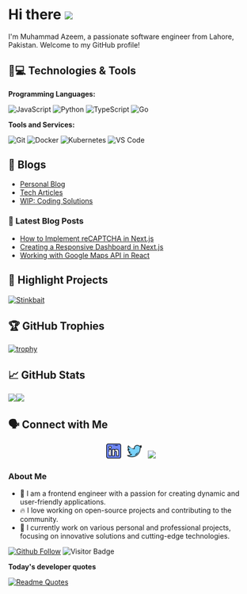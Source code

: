 # Hi there <img src="https://media.giphy.com/media/hvRJCLFzcasrR4ia7z/giphy.gif" width="25px">

I'm Muhammad Azeem, a passionate software engineer from Lahore, Pakistan. Welcome to my GitHub profile!

## 🚀💻 Technologies & Tools

**Programming Languages:**

![JavaScript](https://img.shields.io/badge/Code-JavaScript-informational?style=flat&logo=javascript&logoColor=white&color=6aa6f8)
![Python](https://img.shields.io/badge/Code-Python-informational?style=flat&logo=python&logoColor=white&color=6aa6f8)
![TypeScript](https://img.shields.io/badge/Code-TypeScript-informational?style=flat&logo=typescript&logoColor=white&color=6aa6f8)
![Go](https://img.shields.io/badge/Code-Go-informational?style=flat&logo=go&logoColor=white&color=6aa6f8)

**Tools and Services:**

![Git](https://img.shields.io/badge/-Git-black?style=flat-square&logo=git)
![Docker](https://img.shields.io/badge/-Docker-black?style=flat-square&logo=docker)
![Kubernetes](https://img.shields.io/badge/-Kubernetes-black?style=flat-square&logo=kubernetes)
![VS Code](https://img.shields.io/badge/-VS%20Code-007ACC?style=flat-square&logo=visual-studio-code)

## 📝 Blogs

- [Personal Blog](https://azeems.netlify.app/)
- [Tech Articles](https://dev.to/azeem_shafeeq)
- [WIP: Coding Solutions](https://github.com/azeem-dash)

### 📔 Latest Blog Posts

<!-- BLOG-POST-LIST:START -->
- [How to Implement reCAPTCHA in Next.js](https://dev.to/azeem_shafeeq/how-to-implement-recaptcha-in-next-js-4n9b)
- [Creating a Responsive Dashboard in Next.js](https://dev.to/azeem_shafeeq/creating-a-responsive-dashboard-in-next-js-4ahf)
- [Working with Google Maps API in React](https://dev.to/azeem_shafeeq/working-with-google-maps-api-in-react-2a5h)
<!-- BLOG-POST-LIST:END -->

## 🔧 Highlight Projects

<a href="https://github.com/azeem-dash/stinkbait">
  <img align="center" src="https://github-readme-stats.vercel.app/api/pin/?username=azeem-dash&repo=stinkbait&theme=dark" alt="Stinkbait" />
</a>

## 🏆 GitHub Trophies

[![trophy](https://github-profile-trophy.vercel.app/?username=azeem-dash&theme=dark&column=7)](https://github.com/ryo-ma/github-profile-trophy)

## 📈 GitHub Stats

<img align="left" src="https://github-readme-stats.vercel.app/api?username=azeem-dash&show_icons=true&count_private=true&theme=dark" />
<img src="https://github-readme-stats.vercel.app/api/top-langs/?username=azeem-dash&layout=compact&theme=dark" />

## 🗣️ Connect with Me

<div align='center'>
  <p align='center'>
    <a href="https://www.linkedin.com/in/muhammad-azeem-904732195/"><img height="30" src="https://raw.githubusercontent.com/8bithemant/8bithemant/master/linkedin.png?raw=true"></a>&nbsp;&nbsp;
    <a href="https://twitter.com/itsazeemch1"><img height="30" src="https://raw.githubusercontent.com/8bithemant/8bithemant/master/twitter.png?raw=true"></a>&nbsp;&nbsp;
    <a href="mailto:azeemshafeeq125@gmail.com"><img height="30" src="https://th.bing.com/th/id/OIP.9sT4UWsRfFiy6vPydv3_-QHaHO?pid=ImgDet&rs=1"></a>&nbsp;&nbsp;
  </p>
</div>

### About Me

* 🎨 I am a frontend engineer with a passion for creating dynamic and user-friendly applications.
* 🔥 I love working on open-source projects and contributing to the community.
* 🌟 I currently work on various personal and professional projects, focusing on innovative solutions and cutting-edge technologies.

[![Github Follow](https://img.shields.io/github/followers/azeem-dash?label=Follow%20Me&style=social)](https://github.com/azeem-dash)
![Visitor Badge](https://visitor-badge.laobi.icu/badge?page_id=azeem-dash.azeem-dash)

**Today's developer quotes**

[![Readme Quotes](https://quotes-github-readme.vercel.app/api?type=horizontal&theme=dark&border=true)](https://github.com/piyushsuthar/github-readme-quotes)
